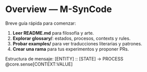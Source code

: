 # Overview — M-SynCode

Breve guía rápida para comenzar:

1. **Leer README.md** para filosofía y arte.
2. **Explorar glossary/**: estados, procesos, contexts y rules.
3. **Probar examples/** para ver traducciones literarias y patrones.
4. **Crear una rama** para tus experimentos y proponer PRs.

Estructura de mensaje:
[ENTITY] :: [STATE] → PROCESS
@core.sense[CONTEXT:VALUE]
